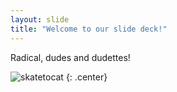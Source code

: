 ```yaml
---
layout: slide
title: "Welcome to our slide deck!"
---
```


Radical, dudes and dudettes!

![skatetocat](https://octodex.github.com/images/skatetocat.png)
{: .center}
